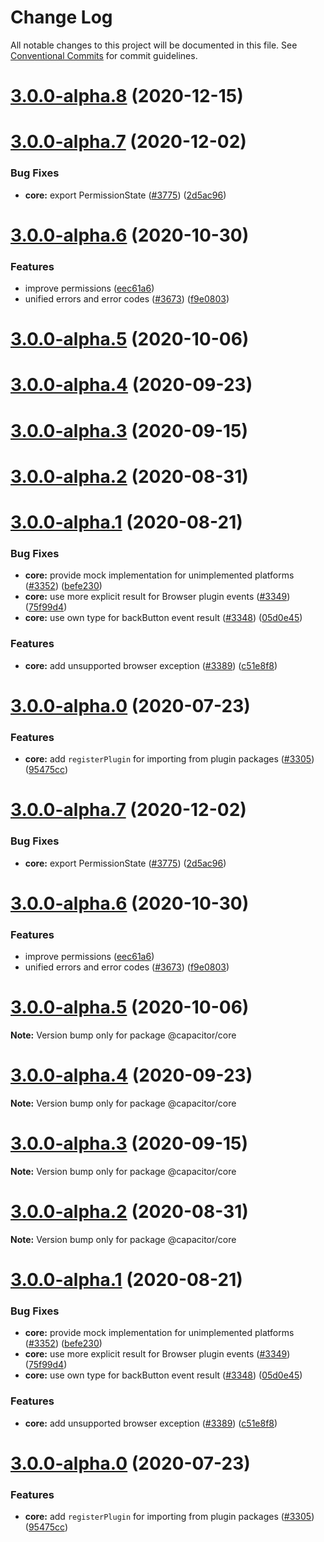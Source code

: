 # Change Log

All notable changes to this project will be documented in this file.
See [Conventional Commits](https://conventionalcommits.org) for commit guidelines.

# [3.0.0-alpha.8](https://github.com/ionic-team/capacitor/compare/2.4.5...3.0.0-alpha.8) (2020-12-15)



# [3.0.0-alpha.7](https://github.com/ionic-team/capacitor/compare/2.4.4...3.0.0-alpha.7) (2020-12-02)


### Bug Fixes

* **core:** export PermissionState ([#3775](https://github.com/ionic-team/capacitor/issues/3775)) ([2d5ac96](https://github.com/ionic-team/capacitor/commit/2d5ac963d131a704628f8a421be8429b9f63cf61))



# [3.0.0-alpha.6](https://github.com/ionic-team/capacitor/compare/3.0.0-alpha.5...3.0.0-alpha.6) (2020-10-30)


### Features

* improve permissions ([eec61a6](https://github.com/ionic-team/capacitor/commit/eec61a6d8d8edfe94aea1a361787d1e6c736e20d))
* unified errors and error codes ([#3673](https://github.com/ionic-team/capacitor/issues/3673)) ([f9e0803](https://github.com/ionic-team/capacitor/commit/f9e08038aa88f7453e8235f380d2767a12a7a073))



# [3.0.0-alpha.5](https://github.com/ionic-team/capacitor/compare/2.4.2...3.0.0-alpha.5) (2020-10-06)



# [3.0.0-alpha.4](https://github.com/ionic-team/capacitor/compare/3.0.0-alpha.3...3.0.0-alpha.4) (2020-09-23)



# [3.0.0-alpha.3](https://github.com/ionic-team/capacitor/compare/2.4.1...3.0.0-alpha.3) (2020-09-15)



# [3.0.0-alpha.2](https://github.com/ionic-team/capacitor/compare/3.0.0-alpha.1...3.0.0-alpha.2) (2020-08-31)



# [3.0.0-alpha.1](https://github.com/ionic-team/capacitor/compare/2.4.0...3.0.0-alpha.1) (2020-08-21)


### Bug Fixes

* **core:** provide mock implementation for unimplemented platforms ([#3352](https://github.com/ionic-team/capacitor/issues/3352)) ([befe230](https://github.com/ionic-team/capacitor/commit/befe2300435dbd54b22882fb6586c722f5ef466d))
* **core:** use more explicit result for Browser plugin events ([#3349](https://github.com/ionic-team/capacitor/issues/3349)) ([75f99d4](https://github.com/ionic-team/capacitor/commit/75f99d4de62a6afb2da0ff876ed3b0d351040184))
* **core:** use own type for backButton event result ([#3348](https://github.com/ionic-team/capacitor/issues/3348)) ([05d0e45](https://github.com/ionic-team/capacitor/commit/05d0e457eb69d5d39c8bb1d0117bc3d31afdca93))


### Features

* **core:** add unsupported browser exception ([#3389](https://github.com/ionic-team/capacitor/issues/3389)) ([c51e8f8](https://github.com/ionic-team/capacitor/commit/c51e8f8960c795421b35ad1fdd1cd6afbd7a7dfc))



# [3.0.0-alpha.0](https://github.com/ionic-team/capacitor/compare/2.3.0...3.0.0-alpha.0) (2020-07-23)


### Features

* **core:** add `registerPlugin` for importing from plugin packages ([#3305](https://github.com/ionic-team/capacitor/issues/3305)) ([95475cc](https://github.com/ionic-team/capacitor/commit/95475cceb4cbd5be2cc7e18f2cf3045eb6c6f7fd))





# [3.0.0-alpha.7](https://github.com/ionic-team/capacitor/compare/3.0.0-alpha.6...3.0.0-alpha.7) (2020-12-02)


### Bug Fixes

* **core:** export PermissionState ([#3775](https://github.com/ionic-team/capacitor/issues/3775)) ([2d5ac96](https://github.com/ionic-team/capacitor/commit/2d5ac963d131a704628f8a421be8429b9f63cf61))



# [3.0.0-alpha.6](https://github.com/ionic-team/capacitor/compare/3.0.0-alpha.5...3.0.0-alpha.6) (2020-10-30)


### Features

* improve permissions ([eec61a6](https://github.com/ionic-team/capacitor/commit/eec61a6d8d8edfe94aea1a361787d1e6c736e20d))
* unified errors and error codes ([#3673](https://github.com/ionic-team/capacitor/issues/3673)) ([f9e0803](https://github.com/ionic-team/capacitor/commit/f9e08038aa88f7453e8235f380d2767a12a7a073))





# [3.0.0-alpha.5](https://github.com/ionic-team/capacitor/compare/3.0.0-alpha.4...3.0.0-alpha.5) (2020-10-06)

**Note:** Version bump only for package @capacitor/core



# [3.0.0-alpha.4](https://github.com/ionic-team/capacitor/compare/3.0.0-alpha.3...3.0.0-alpha.4) (2020-09-23)

**Note:** Version bump only for package @capacitor/core



# [3.0.0-alpha.3](https://github.com/ionic-team/capacitor/compare/3.0.0-alpha.2...3.0.0-alpha.3) (2020-09-15)

**Note:** Version bump only for package @capacitor/core



# [3.0.0-alpha.2](https://github.com/ionic-team/capacitor/compare/3.0.0-alpha.1...3.0.0-alpha.2) (2020-08-31)

**Note:** Version bump only for package @capacitor/core



# [3.0.0-alpha.1](https://github.com/ionic-team/capacitor/compare/2.4.0...3.0.0-alpha.1) (2020-08-21)


### Bug Fixes

* **core:** provide mock implementation for unimplemented platforms ([#3352](https://github.com/ionic-team/capacitor/issues/3352)) ([befe230](https://github.com/ionic-team/capacitor/commit/befe2300435dbd54b22882fb6586c722f5ef466d))
* **core:** use more explicit result for Browser plugin events ([#3349](https://github.com/ionic-team/capacitor/issues/3349)) ([75f99d4](https://github.com/ionic-team/capacitor/commit/75f99d4de62a6afb2da0ff876ed3b0d351040184))
* **core:** use own type for backButton event result ([#3348](https://github.com/ionic-team/capacitor/issues/3348)) ([05d0e45](https://github.com/ionic-team/capacitor/commit/05d0e457eb69d5d39c8bb1d0117bc3d31afdca93))


### Features

* **core:** add unsupported browser exception ([#3389](https://github.com/ionic-team/capacitor/issues/3389)) ([c51e8f8](https://github.com/ionic-team/capacitor/commit/c51e8f8960c795421b35ad1fdd1cd6afbd7a7dfc))



# [3.0.0-alpha.0](https://github.com/ionic-team/capacitor/compare/2.3.0...3.0.0-alpha.0) (2020-07-23)


### Features

* **core:** add `registerPlugin` for importing from plugin packages ([#3305](https://github.com/ionic-team/capacitor/issues/3305)) ([95475cc](https://github.com/ionic-team/capacitor/commit/95475cceb4cbd5be2cc7e18f2cf3045eb6c6f7fd))
